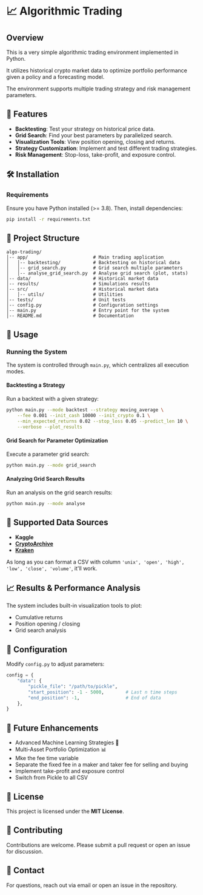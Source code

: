 # 📈 Algorithmic Trading

## Overview
This is a very simple algorithmic trading environment implemented in Python. 

It utilizes historical crypto market data to optimize portfolio performance given a policy and a forecasting model.

The environment supports multiple trading strategy and risk management parameters.

## 🚀 Features
- **Backtesting**: Test your strategy on historical price data.
- **Grid Search**: Find your best parameters by parallelized search.
- **Visualization Tools**: View position opening, closing and returns.
- **Strategy Customization**: Implement and test different trading strategies.
- **Risk Management**: Stop-loss, take-profit, and exposure control.

## 🛠️ Installation
### Requirements
Ensure you have Python installed (>= 3.8). Then, install dependencies:
```bash
pip install -r requirements.txt
```

## 📂 Project Structure
```
algo-trading/
│-- app/                        # Main trading application
│   │-- backtesting/            # Backtesting on historical data
│   │-- grid_search.py          # Grid search multiple parameters
│   │-- analyse_grid_search.py  # Analyse grid search (plot, stats)
│-- data/                       # Historical market data
│-- results/                    # Simulations results
│-- src/                        # Historical market data
│   │-- utils/                  # Utilities
│-- tests/                      # Unit tests
│-- config.py                   # Configuration settings
│-- main.py                     # Entry point for the system
│-- README.md                   # Documentation
```

## 📌 Usage
### Running the System
The system is controlled through `main.py`, which centralizes all execution modes.

#### **Backtesting a Strategy**
Run a backtest with a given strategy:
```bash
python main.py --mode backtest --strategy moving_average \
    --fee 0.001 --init_cash 10000 --init_crypto 0.1 \
    --min_expected_returns 0.02 --stop_loss 0.05 --predict_len 10 \
    --verbose --plot_results
```

#### **Grid Search for Parameter Optimization**
Execute a parameter grid search:
```bash
python main.py --mode grid_search
```

#### **Analyzing Grid Search Results**
Run an analysis on the grid search results:
```bash
python main.py --mode analyse
```

## 🔗 Supported Data Sources
- **Kaggle**
- [**CryptoArchive**](www.cryptoarchive.com.au)
- **[Kraken](www.kraken.com)**

As long as you can format a CSV with column `'unix', 'open', 'high', 'low', 'close', 'volume'`, it'll work.

## 📈 Results & Performance Analysis
The system includes built-in visualization tools to plot:
- Cumulative returns
- Position opening / closing
- Grid search analysis

## 🔧 Configuration
Modify `config.py` to adjust parameters:
```python
config = {
    "data": {
        "pickle_file": "/path/to/pickle",
        "start_position": -1 - 5000,        # Last n time steps
        "end_position": -1,                 # End of data
    },
}
```

## 🔮 Future Enhancements
- Advanced Machine Learning Strategies 🤖
- Multi-Asset Portfolio Optimization 📊
- Mke the fee time variable
- Separate the fixed fee in a maker and taker fee for selling and buying
- Implement take-profit and exposure control
- Switch from Pickle to all CSV

## 📜 License
This project is licensed under the **MIT License**.

## 🤝 Contributing
Contributions are welcome. Please submit a pull request or open an issue for discussion.

## 📧 Contact
For questions, reach out via email or open an issue in the repository.

